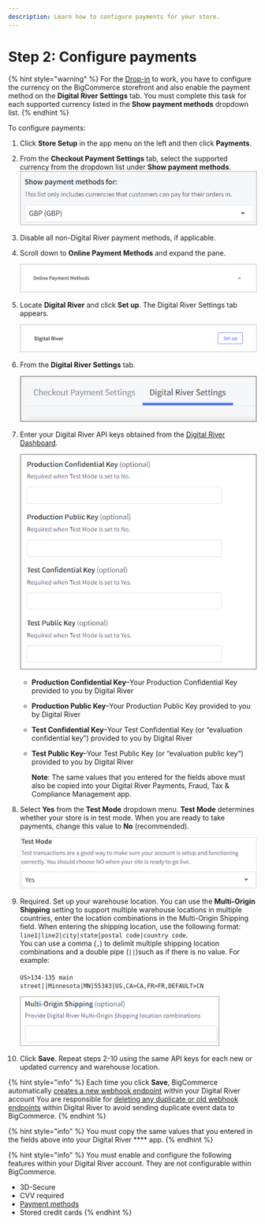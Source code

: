 ```yaml
---
description: Learn how to configure payments for your store.
---
```


# Step 2: Configure payments

{% hint style="warning" %}
For the [Drop-in](https://docs.digitalriver.com/digital-river-api/payments/payment-integrations-1/drop-in) to work, you have to configure the currency on the BigCommerce storefront and also enable the payment method on the **Digital River Settings** tab. You must complete this task for each supported currency listed in the **Show payment methods** dropdown list.&#x20;
{% endhint %}

To configure payments:

1. Click **Store Setup** in the app menu on the left and then click **Payments**.
2. From the **Checkout Payment Settings** tab, select the supported currency from the dropdown list under **Show payment methods**. \
   ![](../.gitbook/assets/Show-payment-methods.png)
3. Disable all non-Digital River payment methods, if applicable.
4.  Scroll down to **Online Payment Methods** and expand the pane.

    <img src="../.gitbook/assets/Online-Payment-Methods.png" alt="" data-size="original">
5.  Locate **Digital River** and click **Set up**. The Digital River Settings tab appears.

    ![](../.gitbook/assets/Digital-River-Set-Up.png)
6.  From the **Digital River Settings** tab.&#x20;

    ![](../.gitbook/assets/Digitalriversettings.PNG)
7.  Enter your Digital River API keys obtained from the [Digital River Dashboard](https://dashboard.digitalriver.com/login).

    ![](<../.gitbook/assets/APIkeys (1).PNG>)

    * **Production Confidential Key**–Your Production Confidential Key provided to you by Digital River
    * **Production Public Key**–Your Production Public Key provided to you by Digital River
    * **Test Confidential Key**–Your Test Confidential Key (or “evaluation confidential key”) provided to you by Digital River
    *   **Test Public Key**–Your Test Public Key (or “evaluation public key”) provided to you by Digital River

        **Note**: The same values that you entered for the fields above must also be copied into your Digital River Payments, Fraud, Tax & Compliance Management app.
8.  Select **Yes** from the **Test Mode** dropdown menu. **Test Mode** determines whether your store is in test mode. When you are ready to take payments, change this value to **No** (recommended).

    <img src="../.gitbook/assets/Test-Mode.png" alt="" data-size="original">
9.  Required. Set up your warehouse location. You can use the **Multi-Origin Shipping** setting to support multiple warehouse locations in multiple countries, enter the location combinations in the Multi-Origin Shipping field. When entering the shipping location, use the following format: `line1|line2|city|state|postal code|country code`.\
    You can use a comma (`,`) to delimit multiple shipping location combinations and a double pipe (`||`)such as if there is no value. For example: \
    \
    `US>134-135 main street||Minnesota|MN|55343|US,CA>CA,FR>FR,DEFAULT>CN`

    ![](../.gitbook/assets/Multi-Origin-Shipping.png)
10. Click **Save**. Repeat steps 2-10 using the same API keys for each new or updated currency and warehouse location.

{% hint style="info" %}
Each time you click **Save**, BigCommerce automatically [creates a new webhook endpoint](https://docs.digitalriver.com/digital-river-api/administration/dashboard/developers/webhooks/creating-a-webhook) within your Digital River account  You are responsible for [deleting any duplicate or old webhook endpoints](https://docs.digitalriver.com/digital-river-api/administration/dashboard/developers/webhooks/deleting-a-webhook) within Digital River to avoid sending duplicate event data to BigCommerce.
{% endhint %}

{% hint style="info" %}
You must copy the same values that you entered in the fields above into your Digital River **** app.
{% endhint %}

{% hint style="info" %}
You must enable and configure the following features within your Digital River account. They are not configurable within BigCommerce.

* 3D-Secure&#x20;
* CVV required
* [Payment methods](https://docs.digitalriver.com/digital-river-api/administration/dashboard/settings/payment-methods)
* Stored credit cards
{% endhint %}
